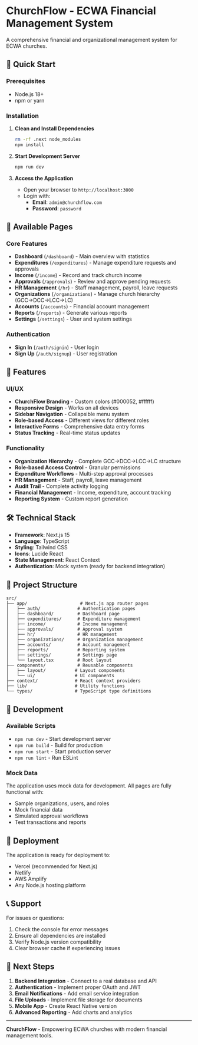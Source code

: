 # ChurchFlow - ECWA Financial Management System

A comprehensive financial and organizational management system for ECWA churches.

## 🚀 Quick Start

### Prerequisites
- Node.js 18+ 
- npm or yarn

### Installation

1. **Clean and Install Dependencies**
   ```bash
   rm -rf .next node_modules
   npm install
   ```

2. **Start Development Server**
   ```bash
   npm run dev
   ```

3. **Access the Application**
   - Open your browser to `http://localhost:3000`
   - Login with:
     - **Email**: `admin@churchflow.com`
     - **Password**: `password`

## 📱 Available Pages

### Core Features
- **Dashboard** (`/dashboard`) - Main overview with statistics
- **Expenditures** (`/expenditures`) - Manage expenditure requests and approvals
- **Income** (`/income`) - Record and track church income
- **Approvals** (`/approvals`) - Review and approve pending requests
- **HR Management** (`/hr`) - Staff management, payroll, leave requests
- **Organizations** (`/organizations`) - Manage church hierarchy (GCC→DCC→LCC→LC)
- **Accounts** (`/accounts`) - Financial account management
- **Reports** (`/reports`) - Generate various reports
- **Settings** (`/settings`) - User and system settings

### Authentication
- **Sign In** (`/auth/signin`) - User login
- **Sign Up** (`/auth/signup`) - User registration

## 🎨 Features

### UI/UX
- **ChurchFlow Branding** - Custom colors (#000052, #ffffff)
- **Responsive Design** - Works on all devices
- **Sidebar Navigation** - Collapsible menu system
- **Role-based Access** - Different views for different roles
- **Interactive Forms** - Comprehensive data entry forms
- **Status Tracking** - Real-time status updates

### Functionality
- **Organization Hierarchy** - Complete GCC→DCC→LCC→LC structure
- **Role-based Access Control** - Granular permissions
- **Expenditure Workflows** - Multi-step approval processes
- **HR Management** - Staff, payroll, leave management
- **Audit Trail** - Complete activity logging
- **Financial Management** - Income, expenditure, account tracking
- **Reporting System** - Custom report generation

## 🛠️ Technical Stack

- **Framework**: Next.js 15
- **Language**: TypeScript
- **Styling**: Tailwind CSS
- **Icons**: Lucide React
- **State Management**: React Context
- **Authentication**: Mock system (ready for backend integration)

## 📁 Project Structure

```
src/
├── app/                    # Next.js app router pages
│   ├── auth/              # Authentication pages
│   ├── dashboard/         # Dashboard page
│   ├── expenditures/      # Expenditure management
│   ├── income/            # Income management
│   ├── approvals/         # Approval system
│   ├── hr/                # HR management
│   ├── organizations/     # Organization management
│   ├── accounts/          # Account management
│   ├── reports/           # Reporting system
│   ├── settings/          # Settings page
│   └── layout.tsx         # Root layout
├── components/            # Reusable components
│   ├── layout/           # Layout components
│   └── ui/               # UI components
├── context/              # React context providers
├── lib/                  # Utility functions
└── types/                # TypeScript type definitions
```

## 🔧 Development

### Available Scripts
- `npm run dev` - Start development server
- `npm run build` - Build for production
- `npm run start` - Start production server
- `npm run lint` - Run ESLint

### Mock Data
The application uses mock data for development. All pages are fully functional with:
- Sample organizations, users, and roles
- Mock financial data
- Simulated approval workflows
- Test transactions and reports

## 🚀 Deployment

The application is ready for deployment to:
- Vercel (recommended for Next.js)
- Netlify
- AWS Amplify
- Any Node.js hosting platform

## 📞 Support

For issues or questions:
1. Check the console for error messages
2. Ensure all dependencies are installed
3. Verify Node.js version compatibility
4. Clear browser cache if experiencing issues

## 🎯 Next Steps

1. **Backend Integration** - Connect to a real database and API
2. **Authentication** - Implement proper OAuth and JWT
3. **Email Notifications** - Add email service integration
4. **File Uploads** - Implement file storage for documents
5. **Mobile App** - Create React Native version
6. **Advanced Reporting** - Add charts and analytics

---

**ChurchFlow** - Empowering ECWA churches with modern financial management tools.
